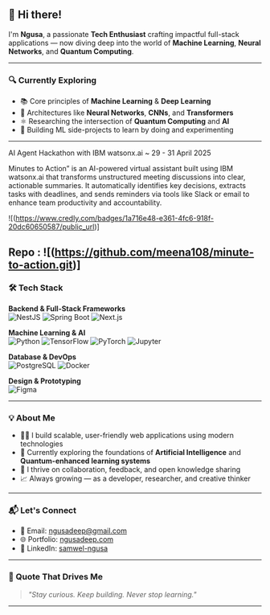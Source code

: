## 👋 Hi there!

I'm **Ngusa**, a passionate **Tech Enthusiast** crafting impactful full-stack applications — now diving deep into the world of **Machine Learning**, **Neural Networks**, and **Quantum Computing**.

---

### 🔍 Currently Exploring

- 📚 Core principles of **Machine Learning** & **Deep Learning**
- 🧠 Architectures like **Neural Networks**, **CNNs**, and **Transformers**
- ⚛️ Researching the intersection of **Quantum Computing** and **AI**
- 🧪 Building ML side-projects to learn by doing and experimenting
---


AI Agent Hackathon with IBM watsonx.ai ~ 29 - 31 April 2025

Minutes to Action” is an AI-powered virtual assistant built using IBM watsonx.ai that transforms unstructured meeting discussions into clear, actionable summaries. It automatically identifies key decisions, extracts tasks with deadlines, and sends reminders via tools like Slack or email to enhance team productivity and accountability.

![(https://www.credly.com/badges/1a716e48-e361-4fc6-918f-20dc60650587/public_url)]

Repo : ![(https://github.com/meena108/minute-to-action.git)]
---

### 🛠️ Tech Stack

**Backend & Full-Stack Frameworks**  
![NestJS](https://img.shields.io/badge/NestJS-E0234E?style=for-the-badge&logo=nestjs&logoColor=white)
![Spring Boot](https://img.shields.io/badge/Spring_Boot-6DB33F?style=for-the-badge&logo=spring-boot&logoColor=white)
![Next.js](https://img.shields.io/badge/Next.js-000000?style=for-the-badge&logo=nextdotjs&logoColor=white)

**Machine Learning & AI**  
![Python](https://img.shields.io/badge/Python-FFD43B?style=for-the-badge&logo=python&logoColor=black)
![TensorFlow](https://img.shields.io/badge/TensorFlow-FF6F00?style=for-the-badge&logo=tensorflow&logoColor=white)
![PyTorch](https://img.shields.io/badge/PyTorch-EE4C2C?style=for-the-badge&logo=pytorch&logoColor=white)
![Jupyter](https://img.shields.io/badge/Jupyter_Notebook-F28500?style=for-the-badge&logo=jupyter&logoColor=white)

**Database & DevOps**  
![PostgreSQL](https://img.shields.io/badge/PostgreSQL-316192?style=for-the-badge&logo=postgresql&logoColor=white)
![Docker](https://img.shields.io/badge/Docker-0db7ed?style=for-the-badge&logo=docker&logoColor=white)

**Design & Prototyping**  
![Figma](https://img.shields.io/badge/Figma-ffbaba?style=for-the-badge&logo=figma&logoColor=black)

---

### 💡 About Me

- 👨‍💻 I build scalable, user-friendly web applications using modern technologies  
- 🧠 Currently exploring the foundations of **Artificial Intelligence** and **Quantum-enhanced learning systems**  
- 💬 I thrive on collaboration, feedback, and open knowledge sharing  
- 📈 Always growing — as a developer, researcher, and creative thinker

---

### 📬 Let's Connect

- 📧 Email: [ngusadeep@gmail.com](mailto:ngusadeep@gmail.com)  
- 🌐 Portfolio: [ngusadeep.com](https://ngusadeep.com)  
- 💼 LinkedIn: [samwel-ngusa](https://www.linkedin.com/in/samwel-ngusa-aab144244)

---

### 🌟 Quote That Drives Me

> _"Stay curious. Keep building. Never stop learning."_

---

```
